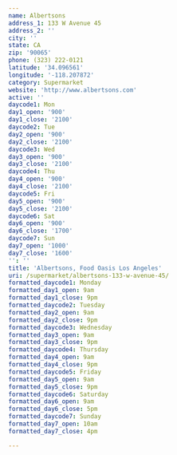```yaml
---
name: Albertsons
address_1: 133 W Avenue 45
address_2: ''
city: ''
state: CA
zip: '90065'
phone: (323) 222-0121
latitude: '34.096561'
longitude: '-118.207872'
category: Supermarket
website: 'http://www.albertsons.com'
active: ''
daycode1: Mon
day1_open: '900'
day1_close: '2100'
daycode2: Tue
day2_open: '900'
day2_close: '2100'
daycode3: Wed
day3_open: '900'
day3_close: '2100'
daycode4: Thu
day4_open: '900'
day4_close: '2100'
daycode5: Fri
day5_open: '900'
day5_close: '2100'
daycode6: Sat
day6_open: '900'
day6_close: '1700'
daycode7: Sun
day7_open: '1000'
day7_close: '1600'
'': ''
title: 'Albertsons, Food Oasis Los Angeles'
uri: /supermarket/albertsons-133-w-avenue-45/
formatted_daycode1: Monday
formatted_day1_open: 9am
formatted_day1_close: 9pm
formatted_daycode2: Tuesday
formatted_day2_open: 9am
formatted_day2_close: 9pm
formatted_daycode3: Wednesday
formatted_day3_open: 9am
formatted_day3_close: 9pm
formatted_daycode4: Thursday
formatted_day4_open: 9am
formatted_day4_close: 9pm
formatted_daycode5: Friday
formatted_day5_open: 9am
formatted_day5_close: 9pm
formatted_daycode6: Saturday
formatted_day6_open: 9am
formatted_day6_close: 5pm
formatted_daycode7: Sunday
formatted_day7_open: 10am
formatted_day7_close: 4pm

---
```


